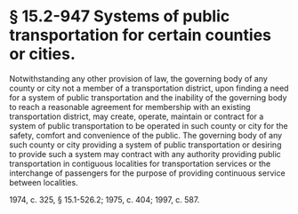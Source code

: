 # § 15.2-947 Systems of public transportation for certain counties or cities.

<p>Notwithstanding any other provision of law, the governing body of any county or city not a member of a transportation district, upon finding a need for a system of public transportation and the inability of the governing body to reach a reasonable agreement for membership with an existing transportation district, may create, operate, maintain or contract for a system of public transportation to be operated in such county or city for the safety, comfort and convenience of the public. The governing body of any such county or city providing a system of public transportation or desiring to provide such a system may contract with any authority providing public transportation in contiguous localities for transportation services or the interchange of passengers for the purpose of providing continuous service between localities.</p><p>1974, c. 325, § 15.1-526.2; 1975, c. 404; 1997, c. 587.</p>